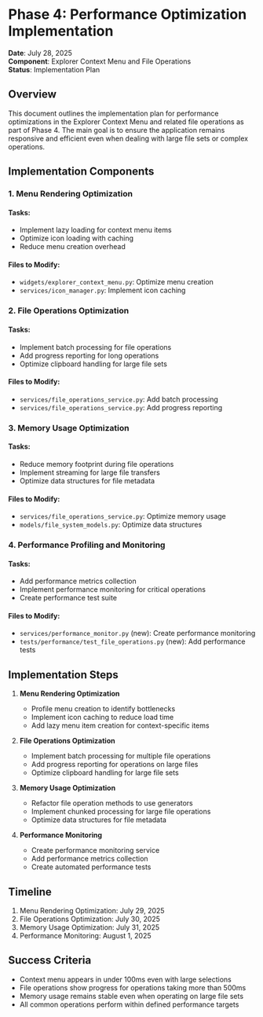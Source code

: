 # Phase 4: Performance Optimization Implementation

**Date**: July 28, 2025  
**Component**: Explorer Context Menu and File Operations  
**Status**: Implementation Plan

## Overview

This document outlines the implementation plan for performance optimizations in the Explorer Context Menu and related file operations as part of Phase 4. The main goal is to ensure the application remains responsive and efficient even when dealing with large file sets or complex operations.

## Implementation Components

### 1. Menu Rendering Optimization

#### Tasks:
- Implement lazy loading for context menu items
- Optimize icon loading with caching
- Reduce menu creation overhead

#### Files to Modify:
- `widgets/explorer_context_menu.py`: Optimize menu creation
- `services/icon_manager.py`: Implement icon caching

### 2. File Operations Optimization

#### Tasks:
- Implement batch processing for file operations
- Add progress reporting for long operations
- Optimize clipboard handling for large file sets

#### Files to Modify:
- `services/file_operations_service.py`: Add batch processing
- `services/file_operations_service.py`: Add progress reporting

### 3. Memory Usage Optimization

#### Tasks:
- Reduce memory footprint during file operations
- Implement streaming for large file transfers
- Optimize data structures for file metadata

#### Files to Modify:
- `services/file_operations_service.py`: Optimize memory usage
- `models/file_system_models.py`: Optimize data structures

### 4. Performance Profiling and Monitoring

#### Tasks:
- Add performance metrics collection
- Implement performance monitoring for critical operations
- Create performance test suite

#### Files to Modify:
- `services/performance_monitor.py` (new): Create performance monitoring
- `tests/performance/test_file_operations.py` (new): Add performance tests

## Implementation Steps

1. **Menu Rendering Optimization**
   - Profile menu creation to identify bottlenecks
   - Implement icon caching to reduce load time
   - Add lazy menu item creation for context-specific items

2. **File Operations Optimization**
   - Implement batch processing for multiple file operations
   - Add progress reporting for operations on large files
   - Optimize clipboard handling for large file sets

3. **Memory Usage Optimization**
   - Refactor file operation methods to use generators
   - Implement chunked processing for large file operations
   - Optimize data structures for file metadata

4. **Performance Monitoring**
   - Create performance monitoring service
   - Add performance metrics collection
   - Create automated performance tests

## Timeline

1. Menu Rendering Optimization: July 29, 2025
2. File Operations Optimization: July 30, 2025
3. Memory Usage Optimization: July 31, 2025
4. Performance Monitoring: August 1, 2025

## Success Criteria

- Context menu appears in under 100ms even with large selections
- File operations show progress for operations taking more than 500ms
- Memory usage remains stable even when operating on large file sets
- All common operations perform within defined performance targets
